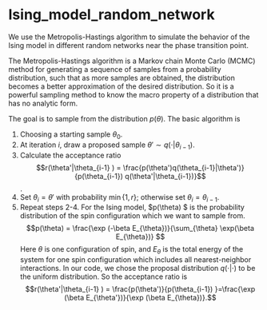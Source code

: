 # Ising_model_random_network
We use the Metropolis-Hastings algorithm to simulate the behavior of the Ising model in different random networks near the phase transition point. 

The Metropolis-Hastings algorithm is a Markov chain Monte Carlo (MCMC) method for generating a sequence of samples from a probability distribution, such that as more samples are obtained, the distribution becomes a better approximation of the desired distribution. So it is a powerful sampling method to know the macro property of a distribution that has no analytic form. 

The goal is to sample from the distribution $p(\theta)$. The basic algorithm is
1. Choosing a starting sample $\theta_{0}$.
2. At iteration $i$, draw a proposed sample $\theta' \sim q(\cdot |\theta_{i-1})$.
3. Calculate the acceptance ratio
$$r(\theta'|\theta_{i-1} ) = \frac{p(\theta')q(\theta_{i-1}|\theta')}{p(\theta_{i-1}) q(\theta'|\theta_{i-1})}$$.
4. Set $\theta_{i} = \theta'$ with probability $\min \{1,r\};$ otherwise set $\theta_{i}=\theta_{i-1}$.
5. Repeat steps 2-4. 
For the Ising model, $p(\theta) $ is the probability distribution of the spin configuration which we want to sample from. 
$$p(\theta) = \frac{\exp (-\beta E_{\theta})}{\sum_{\theta} \exp(\beta E_{\theta})} $$
Here $\theta$ is one configuration of spin, and $E_{\theta}$ is the total energy of the system for one spin configuration  which includes all nearest-neighbor interactions. In our code, we chose the proposal  distribution $q(\cdot | \cdot)$ to be the uniform distribution. So the acceptance ratio is 
$$r(\theta'|\theta_{i-1} ) = \frac{p(\theta')}{p(\theta_{i-1}) }=\frac{\exp (\beta E_{\theta'})}{\exp (\beta E_{\theta})}.$$
